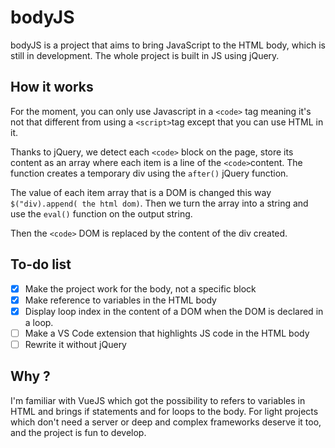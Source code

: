 
# bodyJS

bodyJS is a project that aims to bring JavaScript to the HTML body, which is still in development. The whole project is built in JS using jQuery.



## How it works

For the moment, you can only use Javascript in a `<code>` tag meaning it's not that different from using a `<script>`tag except that you can use HTML in it. 

Thanks to jQuery, we detect each `<code>` block on the page, store its content as an array where each item is a line of the `<code>`content. The function creates a temporary div using the `after()` jQuery function. 

The value of each item array that is a DOM is changed this way `$("div).append( the html dom)`. Then we turn the array into a string and use the `eval()` function on the output string.

Then the `<code>` DOM is replaced by the content of the div created. 
## To-do list

- [x]  Make the project work for the body, not a specific block
- [x]  Make reference to variables in the HTML body
- [x]  Display loop index in the content of a DOM when the DOM is declared in a loop.
- [ ]  Make a VS Code extension that highlights JS code in the HTML body
- [ ]  Rewrite it without jQuery
## Why ?
I'm familiar with VueJS which got the possibility to refers to variables in HTML and brings if statements and for loops to the body. For light projects which don't need a server or deep and complex frameworks deserve it too, and the project is fun to develop.
